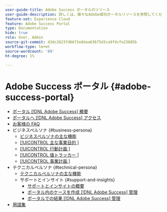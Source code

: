 ```yaml
---
user-guide-title: Adobe Success ポータルのリソース
user-guide-description: 詳しくは、様々なAdobe成功ポータルリソースを参照してください。
feature-set: Experience Cloud
feature: Adobe Success Portal
type: Documentation
hide: true
role: User, Admin
source-git-commit: d3dc26237d66f2e8daa63675d3ca9fdcfe23885b
workflow-type: tm+mt
source-wordcount: '69'
ht-degree: 1%

---
```



# Adobe Success ポータル {#adobe-success-portal}

- [ポータル  [!DNL Adobe Success]  概要](/help/adobe-success-portal/adobe-success-portal-introduction.md)
- [ポータルへ  [!DNL Adobe Success]  アクセス](/help/adobe-success-portal/access-to-the-adobe-success-portal.md)
- [お客様の FAQ](/help/adobe-success-portal/adobe-success-portal-customer-faq.md)
- ビジネスペルソナ {#business-persona}
   - [ビジネスペルソナの主な機能](/help/adobe-success-portal/business-persona/key-functionalities-for-business-persona.md)
   - [[!UICONTROL  主な事業目的 ]](/help/adobe-success-portal/business-persona/key-business-objectives.md)
   - [[!UICONTROL  行動計画 ]](/help/adobe-success-portal/business-persona/action-plan.md)
   - [[!UICONTROL  値トラッカー ]](/help/adobe-success-portal/business-persona/value-tracker.md)
   - [[!UICONTROL  事業計画 ]](/help/adobe-success-portal/business-persona/engagement-plan.md)
- テクニカルペルソナ {#technical-persona}
   - [テクニカルペルソナの主な機能](/help/adobe-success-portal/technical-persona/key-functionalities-for-technical-persona.md)
   - サポートとインサイト {#support-and-insights}
      - [サポートとインサイトの概要](/help/adobe-success-portal/technical-persona/support-and-insights/support-and-insights-overview.md)
      - [ポータル内のケースを作成  [!DNL Adobe Success]  管理](/help/adobe-success-portal/technical-persona/support-and-insights/create-and-manage-cases-in-the-adobe-success-portal.md)
      - [ポータルでの結果  [!DNL Adobe Success]  管理](/help/adobe-success-portal/technical-persona/support-and-insights/manage-findings-adobe-success-portal.md)
- [用語集](/help/adobe-success-portal/glossary.md)
